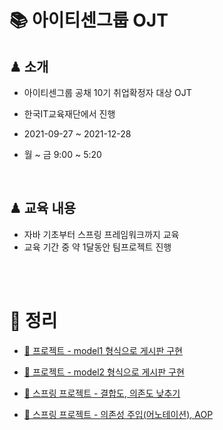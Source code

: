 # 📚 아이티센그룹 OJT

## ♟ 소개

- 아이티센그룹 공채 10기 취업확정자 대상 OJT

- 한국IT교육재단에서 진행

- 2021-09-27 ~ 2021-12-28

- 월 ~ 금 9:00 ~ 5:20

<br>

## ♟ 교육 내용

- 자바 기초부터 스프링 프레임워크까지 교육
- 교육 기간 중 약 1달동안 팀프로젝트 진행

<br><br>

# 📑 정리

- [📒 프로젝트 - model1 형식으로 게시판 구현](./Web_Study/workspace/Model1_Board/README.md)

- [📒 프로젝트 - model2 형식으로 게시판 구현](./STS_Study/workspace/Model2_Board/README.md)

- [📒 스프링 프로젝트 - 결합도, 의존도 낮추기](./STS_Study/workspace/CouplingTest/README.md)

- [📒 스프링 프로젝트 - 의존성 주입(어노테이션), AOP](./STS_Study/workspace/BusinessComponentEx/README.md)